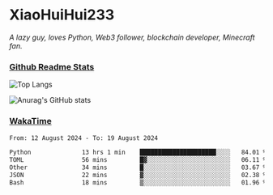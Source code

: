 # XiaoHuiHui233

*A lazy guy, loves Python, Web3 follower, blockchain developer, Minecraft fan.*

### [Github Readme Stats](https://github.com/anuraghazra/github-readme-stats)

![Top Langs](https://github-readme-stats.vercel.app/api/top-langs/?username=XiaoHuiHui233&layout=compact&theme=github_dark)

![Anurag's GitHub stats](https://github-readme-stats.vercel.app/api?username=XiaoHuiHui233&show_icons=true&theme=github_dark)

### [WakaTime](https://wakatime.com)

<!--START_SECTION:waka-->

```txt
From: 12 August 2024 - To: 19 August 2024

Python              13 hrs 1 min    █████████████████████░░░░   84.01 %
TOML                56 mins         █▓░░░░░░░░░░░░░░░░░░░░░░░   06.11 %
Other               34 mins         █░░░░░░░░░░░░░░░░░░░░░░░░   03.67 %
JSON                22 mins         ▓░░░░░░░░░░░░░░░░░░░░░░░░   02.38 %
Bash                18 mins         ▒░░░░░░░░░░░░░░░░░░░░░░░░   01.96 %
```

<!--END_SECTION:waka-->
